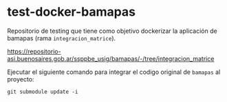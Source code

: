 # test-docker-bamapas

Repositorio de testing que tiene como objetivo dockerizar la aplicación de bamapas (rama `integracion_matrice`).

https://repositorio-asi.buenosaires.gob.ar/ssppbe_usig/bamapas/-/tree/integracion_matrice

Ejecutar el siguiente comando para integrar el codigo original de `bamapas` al proyecto:
    
    git submodule update -i